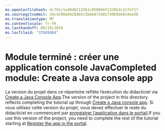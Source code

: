 ```yaml
---
ms.openlocfilehash: dc791c1ad9d6212361c050666f1338b3c11fe717
ms.sourcegitcommit: 24c4290a6d28db5c5bde873d01f49b9de0c8eedb
ms.translationtype: MT
ms.contentlocale: fr-FR
ms.lasthandoff: 09/19/2019
ms.locfileid: "37045864"
---
```

# <a name="completed-module-create-a-java-console-app"></a><span data-ttu-id="3d38f-101">Module terminé : créer une application console Java</span><span class="sxs-lookup"><span data-stu-id="3d38f-101">Completed module: Create a Java console app</span></span>

<span data-ttu-id="3d38f-102">La version du projet dans ce répertoire reflète l’exécution du didacticiel via [Create a Java Console App](https://docs.microsoft.com/graph/tutorials/java?tutorial-step=1).</span><span class="sxs-lookup"><span data-stu-id="3d38f-102">The version of the project in this directory reflects completing the tutorial up through [Create a Java console app](https://docs.microsoft.com/graph/tutorials/java?tutorial-step=1).</span></span> <span data-ttu-id="3d38f-103">Si vous utilisez cette version du projet, vous devez effectuer le reste du didacticiel en commençant par [enregistrer l’application dans le portail](https://docs.microsoft.com/graph/tutorials/java?tutorial-step=2).</span><span class="sxs-lookup"><span data-stu-id="3d38f-103">If you use this version of the project, you need to complete the rest of the tutorial starting at [Register the app in the portal](https://docs.microsoft.com/graph/tutorials/java?tutorial-step=2).</span></span>
